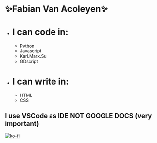 # ✨Fabian Van Acoleyen✨
- # I can code in:
  - Python
  - Javascript
  - Karl.Marx.Su
  - GDscript
- # I can write in:
  - HTML
  - CSS

## I use VSCode as IDE NOT GOOGLE DOCS (very important)

[![ko-fi](https://ko-fi.com/img/githubbutton_sm.svg)](https://ko-fi.com/A0A7Z7LRD)



<!---
fabianvanacoleyen/fabianvanacoleyen is a ✨ special ✨ repository because its `README.md` (this file) appears on your GitHub profile.
You can click the Preview link to take a look at your changes.
--->
